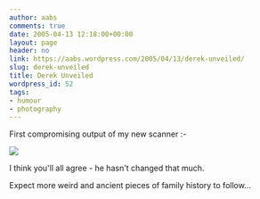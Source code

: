 ```yaml
---
author: aabs
comments: true
date: 2005-04-13 12:18:00+00:00
layout: page
header: no
link: https://aabs.wordpress.com/2005/04/13/derek-unveiled/
slug: derek-unveiled
title: Derek Unveiled
wordpress_id: 52
tags:
- humour
- photography
---
```


First compromising output of my new scanner :-


![](http://aabs.aspxconnection.com/derek.bmp)


I think you'll all agree - he hasn't changed that much.

Expect more weird and ancient pieces of family history to follow...
